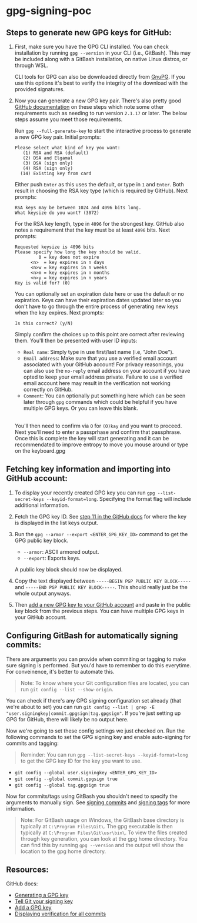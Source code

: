 # **gpg-signing-poc**

## **Steps to generate new GPG keys for GitHub:**

1. First, make sure you have the GPG CLI installed. You can check installation by running `gpg --version` in your CLI (i.e., GitBash). This may be included along with a GitBash installation, on native Linux distros, or through WSL. 

    CLI tools for GPG can also be downloaded directly from [GnuPG](https://www.gnupg.org/download/). If you use this options it's best to verify the integrity of the download with the provided signatures.

2. Now you can generate a new GPG key pair. There's also pretty good [GitHub documentation](https://docs.github.com/en/authentication/managing-commit-signature-verification/generating-a-new-gpg-key#generating-a-gpg-key) on these steps which note some other requirements such as needing to run version `2.1.17` or later. The below steps assume you meet those requirements.

    Run `gpg --full-generate-key` to start the interactive process to generate a new GPG key pair. Initial prompts:

    ```
    Please select what kind of key you want:
       (1) RSA and RSA (default)
       (2) DSA and Elgamal
       (3) DSA (sign only)
       (4) RSA (sign only)
      (14) Existing key from card
    ```
    
    Either push `Enter` as this uses the default, or type in `1` and `Enter`. Both result in choosing the RSA key type (which is required by GitHub). Next prompts:
    
    ```
    RSA keys may be between 1024 and 4096 bits long.
    What keysize do you want? (3072)
    ```

    For the RSA key length, type in `4096` for the strongest key. GitHub also notes a requirement that the key     must be at least `4096` bits. Next prompts:
    
    ```
    Requested keysize is 4096 bits
    Please specify how long the key should be valid.
             0 = key does not expire
          <n>  = key expires in n days
          <n>w = key expires in n weeks
          <n>m = key expires in n months
          <n>y = key expires in n years
    Key is valid for? (0)
    ```
    
    You can optionally set an expiration date here or use the default or no expiration. Keys can have their expiration dates updated later so you don't have to go through the entire process of generating new keys when the key expires. Next prompts:
    
    ```
    Is this correct? (y/N)
    ```
    
    Simply confirm the choices up to this point are correct after reviewing them. You'll then be presented with     user ID inputs:
    - `Real name`: Simply type in use first/last name (i.e, "John Doe").
    - `Email address`: Make sure that you use a verified email account associated with your GitHub account! For     privacy reasonings, you can also use the `no-reply` email address on your account if you have opted to keep     your email address private. Failure to use a verified email account here may result in the verification not     working correctly on GitHub.
    - `Comment`: You can optionally put something here which can be seen later through `gpg` commands which     could be helpful if you have multiple GPG keys. Or you can leave this blank.
    
    <br/>
    
    You'll then need to confirm via `O` for `(O)kay` and you want to proceed. Next you'll need to enter a     passprhase and confirm that passphrase. Once this is complete the key will start generating and it can be     recommendated to improve entropy to move you mouse around or type on the keyboard.gpg

## **Fetching key information and importing into GitHub account:**

1. To display your recently created GPG key you can run `gpg --list-secret-keys --keyid-format=long`. Specifying the format flag will include additional information.

2. Fetch the GPG key ID. See [step 11 in the GitHub docs](https://docs.github.com/en/authentication/managing-commit-signature-verification/generating-a-new-gpg-key#generating-a-gpg-key) for where the key is displayed in the list keys output.

3. Run the `gpg --armor --export <ENTER_GPG_KEY_ID>` command to get the GPG public key block.
    - `--armor`: ASCII armored output.
    - `--export`: Exports keys.

    A public key block should now be displayed.

4. Copy the text displayed between `-----BEGIN PGP PUBLIC KEY BLOCK-----` and `-----END PGP PUBLIC KEY BLOCK-----`. This should really just be the whole output anyways.

5. Then [add a new GPG key to your GitHub account](https://docs.github.com/en/authentication/managing-commit-signature-verification/adding-a-gpg-key-to-your-github-account) and paste in the public key block from the previous steps. You can have multiple GPG keys in your GitHub account.

## **Configuring GitBash for automatically signing commits:**

There are arguments you can provide when commiting or tagging to make sure signing is performed. But you'd have to remember to do this everytime. For conveinence, it's better to automate this.

> Note: To know where your Git configuration files are located, you can run `git config --list --show-origin`.

You can check if there's any GPG signing configuration set already (that we're about to set) you can run `git config --list | grep -E "user.signingkey|commit.gpgsign|tag.gpgsign"`. If you're just setting up GPG for GitHub, there will likely be no output here. 

Now we're going to set these config settings we just checked on. Run the following commands to set the GPG signing key and enable auto-signing for commits and tagging:

> Reminder: You can run `gpg --list-secret-keys --keyid-format=long` to get the GPG key ID for the key you want to use.

- `git config --global user.signingkey <ENTER_GPG_KEY_ID>`
- `git config --global commit.gpgsign true`
- `git config --global tag.gpgsign true`

Now for commits/tags using GitBash you shouldn't need to specify the arguments to manually sign. See  [signing commits](https://docs.github.com/en/authentication/managing-commit-signature-verification/signing-commits) and [signing tags](https://docs.github.com/en/authentication/managing-commit-signature-verification/signing-tags) for more information.

> Note: For GitBash usage on Windows, the GitBash base directory is typically at `C:\Program Files\Git\`. The gpg executable is then typically at `C:\Program Files\Git\usr\bin\`. To view the files created through key generation, you can look at the gpg home directory. You can find this by running `gpg --version` and the output will show the location to the gpg home directory.

## **Resources:**

GitHub docs:
- [Generating a GPG key](https://docs.github.com/en/authentication/managing-commit-signature-verification/generating-a-new-gpg-key)
- [Tell Git your signing key](https://docs.github.com/en/authentication/managing-commit-signature-verification/telling-git-about-your-signing-key)
- [Add a GPG key](https://docs.github.com/en/authentication/managing-commit-signature-verification/adding-a-gpg-key-to-your-github-account)
- [Displaying verification for all commits](https://docs.github.com/en/authentication/managing-commit-signature-verification/displaying-verification-statuses-for-all-of-your-commits)